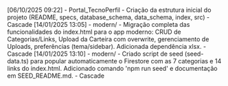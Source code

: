 [06/10/2025 09:22] - Portal_TecnoPerfil - Criação da estrutura inicial do projeto (README, specs, database_schema, data_schema, index, src) - Cascade
[14/01/2025 13:05] - modern/ - Migração completa das funcionalidades do index.html para o app moderno: CRUD de Categorias/Links, Upload da Carteira com overwrite, gerenciamento de Uploads, preferências (tema/sidebar). Adicionada dependência xlsx. - Cascade
[14/01/2025 13:10] - modern/ - Criado script de seed (seed-data.ts) para popular automaticamente o Firestore com as 7 categorias e 14 links do index.html. Adicionado comando 'npm run seed' e documentação em SEED_README.md. - Cascade
